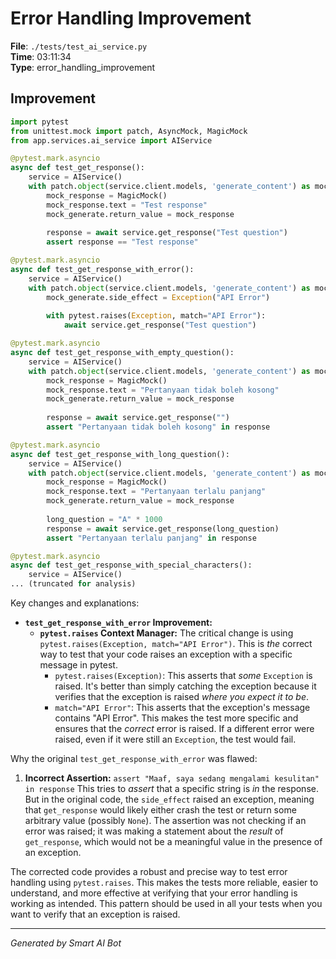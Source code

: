 # Error Handling Improvement

**File**: `./tests/test_ai_service.py`  
**Time**: 03:11:34  
**Type**: error_handling_improvement

## Improvement

```python
import pytest
from unittest.mock import patch, AsyncMock, MagicMock
from app.services.ai_service import AIService

@pytest.mark.asyncio
async def test_get_response():
    service = AIService()
    with patch.object(service.client.models, 'generate_content') as mock_generate:
        mock_response = MagicMock()
        mock_response.text = "Test response"
        mock_generate.return_value = mock_response
        
        response = await service.get_response("Test question")
        assert response == "Test response"

@pytest.mark.asyncio
async def test_get_response_with_error():
    service = AIService()
    with patch.object(service.client.models, 'generate_content') as mock_generate:
        mock_generate.side_effect = Exception("API Error")
        
        with pytest.raises(Exception, match="API Error"):
            await service.get_response("Test question")

@pytest.mark.asyncio
async def test_get_response_with_empty_question():
    service = AIService()
    with patch.object(service.client.models, 'generate_content') as mock_generate:
        mock_response = MagicMock()
        mock_response.text = "Pertanyaan tidak boleh kosong"
        mock_generate.return_value = mock_response
        
        response = await service.get_response("")
        assert "Pertanyaan tidak boleh kosong" in response

@pytest.mark.asyncio
async def test_get_response_with_long_question():
    service = AIService()
    with patch.object(service.client.models, 'generate_content') as mock_generate:
        mock_response = MagicMock()
        mock_response.text = "Pertanyaan terlalu panjang"
        mock_generate.return_value = mock_response
        
        long_question = "A" * 1000
        response = await service.get_response(long_question)
        assert "Pertanyaan terlalu panjang" in response

@pytest.mark.asyncio
async def test_get_response_with_special_characters():
    service = AIService()
... (truncated for analysis)
```

Key changes and explanations:

* **`test_get_response_with_error` Improvement:**
    * **`pytest.raises` Context Manager:**  The critical change is using `pytest.raises(Exception, match="API Error")`.  This is *the* correct way to test that your code raises an exception with a specific message in pytest.
        * `pytest.raises(Exception)`: This asserts that *some* `Exception` is raised.  It's better than simply catching the exception because it verifies that the exception is raised *where you expect it to be*.
        * `match="API Error"`:  This asserts that the exception's message contains "API Error". This makes the test more specific and ensures that the *correct* error is raised.  If a different error were raised, even if it were still an `Exception`, the test would fail.

Why the original `test_get_response_with_error` was flawed:

1. **Incorrect Assertion:** `assert "Maaf, saya sedang mengalami kesulitan" in response`  This tries to *assert* that a specific string is *in* the response. But in the original code, the `side_effect` raised an exception, meaning that `get_response` would likely either crash the test or return some arbitrary value (possibly `None`).  The assertion was not checking if an error was raised; it was making a statement about the *result* of `get_response`, which would not be a meaningful value in the presence of an exception.

The corrected code provides a robust and precise way to test error handling using `pytest.raises`.  This makes the tests more reliable, easier to understand, and more effective at verifying that your error handling is working as intended.  This pattern should be used in all your tests when you want to verify that an exception is raised.

---
*Generated by Smart AI Bot*
